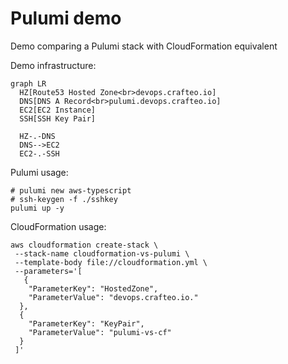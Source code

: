 # Pulumi demo

Demo comparing a Pulumi stack with CloudFormation equivalent

Demo infrastructure:

```mermaid
graph LR
  HZ[Route53 Hosted Zone<br>devops.crafteo.io]
  DNS[DNS A Record<br>pulumi.devops.crafteo.io]
  EC2[EC2 Instance]
  SSH[SSH Key Pair]

  HZ-.-DNS
  DNS-->EC2
  EC2-.-SSH
```

Pulumi usage:

```
# pulumi new aws-typescript
# ssh-keygen -f ./sshkey
pulumi up -y 
```

CloudFormation usage:

```
aws cloudformation create-stack \
 --stack-name cloudformation-vs-pulumi \
 --template-body file://cloudformation.yml \
 --parameters='[
   {
    "ParameterKey": "HostedZone",
    "ParameterValue": "devops.crafteo.io."
  },
  {
    "ParameterKey": "KeyPair",
    "ParameterValue": "pulumi-vs-cf"
  }
 ]'
```